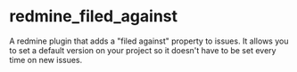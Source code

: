 redmine_filed_against
=====================

A redmine plugin that adds a "filed against" property to issues. It allows you to set a default version on your project so it doesn't have to be set every time on new issues.